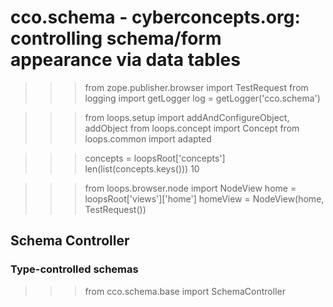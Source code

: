 
cco.schema - cyberconcepts.org: controlling schema/form appearance via data tables
==================================================================================

  >>> from zope.publisher.browser import TestRequest
  >>> from logging import getLogger
  >>> log = getLogger('cco.schema')

  >>> from loops.setup import addAndConfigureObject, addObject
  >>> from loops.concept import Concept
  >>> from loops.common import adapted

  >>> concepts = loopsRoot['concepts']
  >>> len(list(concepts.keys()))
  10

  >>> from loops.browser.node import NodeView
  >>> home = loopsRoot['views']['home']
  >>> homeView = NodeView(home, TestRequest())


Schema Controller
-----------------

### Type-controlled schemas ###

  >>> from cco.schema.base import SchemaController
